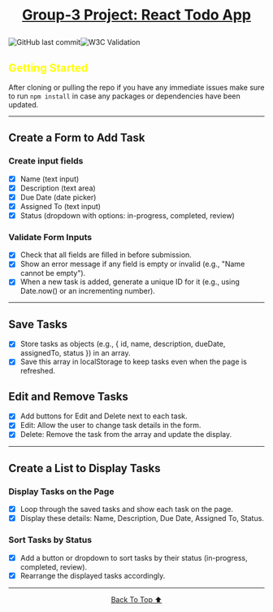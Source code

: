 # <p align="center"><a href="https://jordytoke.com/group3-todo-app/" id="top">Group-3 Project: React Todo App </a></p>

![GitHub last commit](https://img.shields.io/github/last-commit/jordyToke/group3-todo-app)![W3C Validation](https://img.shields.io/w3c-validation/html?targetUrl=https%3A%2F%2Fjordytoke.com%2Fgroup3-todo-app%2F)



## <span style="color:yellow">Getting Started</span>

After cloning or pulling the repo if you have any immediate issues make sure to run `npm install` in case any packages or dependencies have been updated.

---

## Create a Form to Add Task

### Create input fields

- [x] Name (text input)
- [x] Description (text area)
- [x] Due Date (date picker)
- [x] Assigned To (text input)
- [x] Status (dropdown with options: in-progress, completed, review)

### Validate Form Inputs

- [x] Check that all fields are filled in before submission.
- [x] Show an error message if any field is empty or invalid (e.g., "Name cannot be empty").
- [x] When a new task is added, generate a unique ID for it (e.g., using Date.now() or an incrementing number).

---

## Save Tasks

- [x] Store tasks as objects (e.g., { id, name, description, dueDate, assignedTo, status }) in an array.
- [x] Save this array in localStorage to keep tasks even when the page is refreshed.

## Edit and Remove Tasks

- [x] Add buttons for Edit and Delete next to each task.
- [x] Edit: Allow the user to change task details in the form.
- [x] Delete: Remove the task from the array and update the display.

---

## Create a List to Display Tasks

### Display Tasks on the Page

- [x] Loop through the saved tasks and show each task on the page.
- [x] Display these details: Name, Description, Due Date, Assigned To, Status.

### Sort Tasks by Status

- [x] Add a button or dropdown to sort tasks by their status (in-progress, completed, review).
- [x] Rearrange the displayed tasks accordingly.

___

<p align="center"><a href="#top">Back To Top ⬆️</a></p>

